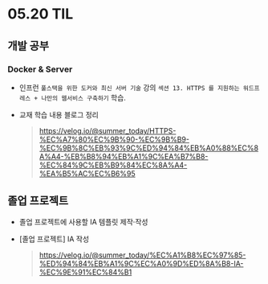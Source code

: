 <h1> 05.20 TIL </h1>

## 개발 공부
### Docker & Server
  - 인프런 `풀스택을 위한 도커와 최신 서버 기술` 강의 `섹션 13. HTTPS 를 지원하는 워드프레스 + 나만의 웹서비스 구축하기` 학습.

  - 교재 학습 내용 블로그 정리 
     > https://velog.io/@summer_today/HTTPS-%EC%A7%80%EC%9B%90-%EC%9B%B9-%EC%9B%8C%EB%93%9C%ED%94%84%EB%A0%88%EC%8A%A4-%EB%B8%94%EB%A1%9C%EA%B7%B8-%EC%84%9C%EB%B9%84%EC%8A%A4-%EA%B5%AC%EC%B6%95


## 졸업 프로젝트
- 졸업 프로젝트에 사용할 IA 템플릿 제작·작성

- [졸업 프로젝트] IA 작성
   > https://velog.io/@summer_today/%EC%A1%B8%EC%97%85-%ED%94%84%EB%A1%9C%EC%A0%9D%ED%8A%B8-IA-%EC%9E%91%EC%84%B1